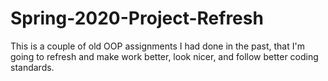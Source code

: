 # Spring-2020-Project-Refresh


This is a couple of old OOP assignments I had done in the past, that I'm going to refresh and make work better, look nicer, and follow better coding standards.
